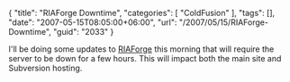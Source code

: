 {
	"title": "RIAForge Downtime",
	"categories": [
		"ColdFusion"
	],
	"tags": [],
	"date": "2007-05-15T08:05:00+06:00",
	"url": "/2007/05/15/RIAForge-Downtime",
	"guid": "2033"
}

I'll be doing some updates to <a href="http://www.riaforge.org">RIAForge</a> this morning that will require the server to be down for a few hours. This will impact both the main site and Subversion hosting.